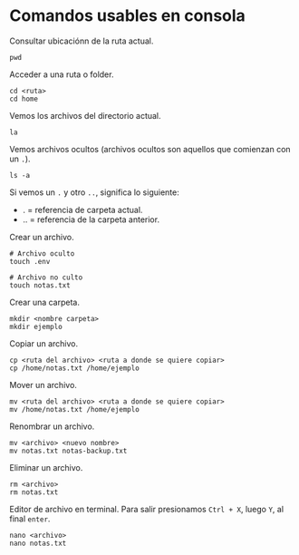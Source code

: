# Comandos usables en consola

Consultar ubicaciónn de la ruta actual.
```
pwd
```

Acceder a una ruta o folder.

```
cd <ruta>
cd home
```

Vemos los archivos del directorio actual.
```
la
```

Vemos archivos ocultos (archivos ocultos son aquellos que comienzan con un ```.```).
```
ls -a
```

Si vemos un ```.``` y otro ```..```, significa lo siguiente:
- . = referencia de carpeta actual.
- .. = referencia de la carpeta anterior.

Crear un archivo.

```
# Archivo oculto
touch .env

# Archivo no culto
touch notas.txt
```

Crear una carpeta.

```
mkdir <nombre carpeta>
mkdir ejemplo
```

Copiar un archivo.

```
cp <ruta del archivo> <ruta a donde se quiere copiar>
cp /home/notas.txt /home/ejemplo
```

Mover un archivo.

```
mv <ruta del archivo> <ruta a donde se quiere copiar>
mv /home/notas.txt /home/ejemplo
```

Renombrar un archivo.

```
mv <archivo> <nuevo nombre>
mv notas.txt notas-backup.txt
```

Eliminar un archivo.

```
rm <archivo>
rm notas.txt
```

Editor de archivo en terminal. Para salir presionamos ```Ctrl + X```, luego ```Y```, al final ```enter```.

```
nano <archivo>
nano notas.txt
```
